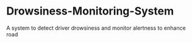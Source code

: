 # Drowsiness-Monitoring-System
A system to detect driver drowsiness and monitor alertness to enhance road 
